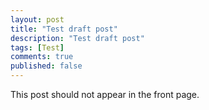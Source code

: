 ```yaml
---
layout: post
title: "Test draft post"
description: "Test draft post"
tags: [Test]
comments: true
published: false
---
```


This post should not appear in the front page.